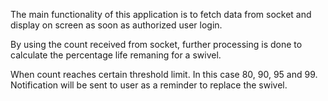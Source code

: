 The main functionality of this application is to fetch data from socket and display on screen as soon as authorized user login.

By using the count received from socket, further processing is done to calculate the percentage life remaning for a swivel.

When count reaches certain threshold limit. In this case 80, 90, 95 and 99. Notification will be sent to user as a reminder to replace the swivel.


